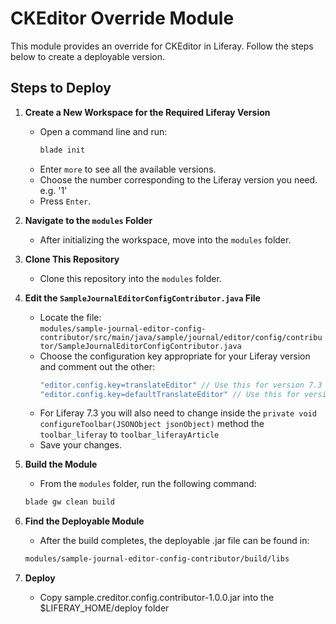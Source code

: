 # CKEditor Override Module

This module provides an override for CKEditor in Liferay. Follow the steps below to create a deployable version.

## Steps to Deploy

1. **Create a New Workspace for the Required Liferay Version**  
   - Open a command line and run:
     ```bash
     blade init
     ```
   - Enter `more` to see all the available versions.
   - Choose the number corresponding to the Liferay version you need. e.g. '1'
   - Press `Enter`.

2. **Navigate to the `modules` Folder**  
   - After initializing the workspace, move into the `modules` folder.

3. **Clone This Repository**  
   - Clone this repository into the `modules` folder.

4. **Edit the `SampleJournalEditorConfigContributor.java` File**  
   - Locate the file:  
     `modules/sample-journal-editor-config-contributor/src/main/java/sample/journal/editor/config/contributor/SampleJournalEditorConfigContributor.java`
   - Choose the configuration key appropriate for your Liferay version and comment out the other:
     ```java
     "editor.config.key=translateEditor" // Use this for version 7.3
     "editor.config.key=defaultTranslateEditor" // Use this for version 7.4+
     ```
   - For Liferay 7.3 you will also need to change inside the `private void configureToolbar(JSONObject jsonObject)` method the `toolbar_liferay` to `toolbar_liferayArticle`
   - Save your changes.

5. **Build the Module**  
   - From the `modules` folder, run the following command:
   ```bash
   blade gw clean build
   ```

6. **Find the Deployable Module**
   - After the build completes, the deployable .jar file can be found in:
   ```bash
   modules/sample-journal-editor-config-contributor/build/libs
   ```

7. **Deploy**
   - Copy sample.creditor.config.contributor-1.0.0.jar into the $LIFERAY_HOME/deploy folder
